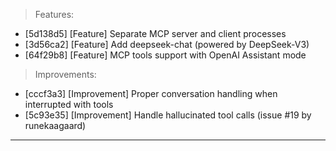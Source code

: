 > Features:
- [5d138d5] [Feature] Separate MCP server and client processes
- [3d56ca2] [Feature] Add deepseek-chat (powered by DeepSeek-V3)
- [64f29b8] [Feature] MCP tools support with OpenAI Assistant mode

> Improvements:
- [cccf3a3] [Improvement] Proper conversation handling when interrupted with tools
- [5c93e35] [Improvement] Handle hallucinated tool calls (issue #19 by runekaagaard)


---
